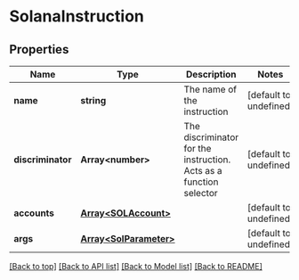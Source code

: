 # SolanaInstruction

## Properties

|Name | Type | Description | Notes|
|------------ | ------------- | ------------- | -------------|
|**name** | **string** | The name of the instruction | [default to undefined]|
|**discriminator** | **Array&lt;number&gt;** | The discriminator for the instruction. Acts as a function selector | [default to undefined]|
|**accounts** | [**Array&lt;SOLAccount&gt;**](SOLAccount.md) |  | [default to undefined]|
|**args** | [**Array&lt;SolParameter&gt;**](SolParameter.md) |  | [default to undefined]|




[[Back to top]](#) [[Back to API list]](../../README.md#documentation-for-api-endpoints) [[Back to Model list]](../../README.md#documentation-for-models) [[Back to README]](../../README.md)
